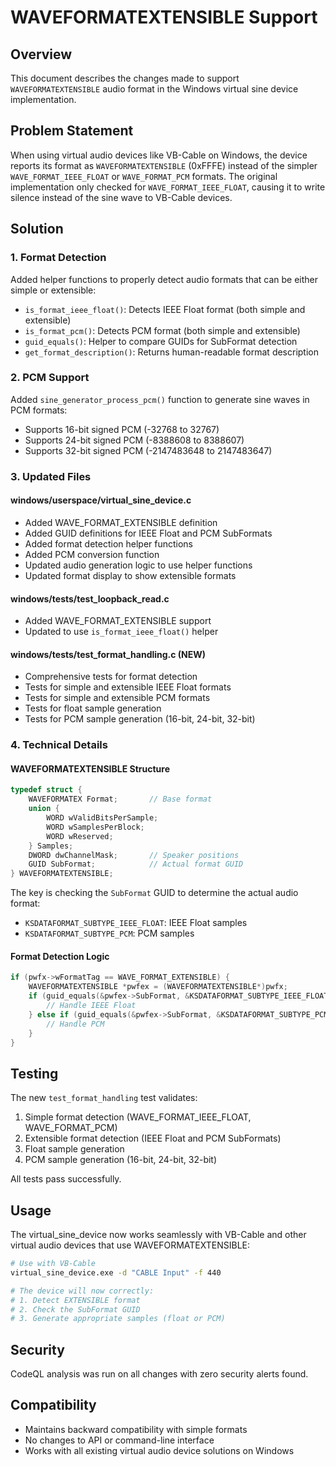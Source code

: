 # WAVEFORMATEXTENSIBLE Support

## Overview

This document describes the changes made to support `WAVEFORMATEXTENSIBLE` audio format in the Windows virtual sine device implementation.

## Problem Statement

When using virtual audio devices like VB-Cable on Windows, the device reports its format as `WAVEFORMATEXTENSIBLE` (0xFFFE) instead of the simpler `WAVE_FORMAT_IEEE_FLOAT` or `WAVE_FORMAT_PCM` formats. The original implementation only checked for `WAVE_FORMAT_IEEE_FLOAT`, causing it to write silence instead of the sine wave to VB-Cable devices.

## Solution

### 1. Format Detection

Added helper functions to properly detect audio formats that can be either simple or extensible:

- `is_format_ieee_float()`: Detects IEEE Float format (both simple and extensible)
- `is_format_pcm()`: Detects PCM format (both simple and extensible)
- `guid_equals()`: Helper to compare GUIDs for SubFormat detection
- `get_format_description()`: Returns human-readable format description

### 2. PCM Support

Added `sine_generator_process_pcm()` function to generate sine waves in PCM formats:
- Supports 16-bit signed PCM (-32768 to 32767)
- Supports 24-bit signed PCM (-8388608 to 8388607)
- Supports 32-bit signed PCM (-2147483648 to 2147483647)

### 3. Updated Files

#### windows/userspace/virtual_sine_device.c
- Added WAVE_FORMAT_EXTENSIBLE definition
- Added GUID definitions for IEEE Float and PCM SubFormats
- Added format detection helper functions
- Added PCM conversion function
- Updated audio generation logic to use helper functions
- Updated format display to show extensible formats

#### windows/tests/test_loopback_read.c
- Added WAVE_FORMAT_EXTENSIBLE support
- Updated to use `is_format_ieee_float()` helper

#### windows/tests/test_format_handling.c (NEW)
- Comprehensive tests for format detection
- Tests for simple and extensible IEEE Float formats
- Tests for simple and extensible PCM formats
- Tests for float sample generation
- Tests for PCM sample generation (16-bit, 24-bit, 32-bit)

### 4. Technical Details

#### WAVEFORMATEXTENSIBLE Structure

```c
typedef struct {
    WAVEFORMATEX Format;       // Base format
    union {
        WORD wValidBitsPerSample;
        WORD wSamplesPerBlock;
        WORD wReserved;
    } Samples;
    DWORD dwChannelMask;       // Speaker positions
    GUID SubFormat;            // Actual format GUID
} WAVEFORMATEXTENSIBLE;
```

The key is checking the `SubFormat` GUID to determine the actual audio format:
- `KSDATAFORMAT_SUBTYPE_IEEE_FLOAT`: IEEE Float samples
- `KSDATAFORMAT_SUBTYPE_PCM`: PCM samples

#### Format Detection Logic

```c
if (pwfx->wFormatTag == WAVE_FORMAT_EXTENSIBLE) {
    WAVEFORMATEXTENSIBLE *pwfex = (WAVEFORMATEXTENSIBLE*)pwfx;
    if (guid_equals(&pwfex->SubFormat, &KSDATAFORMAT_SUBTYPE_IEEE_FLOAT)) {
        // Handle IEEE Float
    } else if (guid_equals(&pwfex->SubFormat, &KSDATAFORMAT_SUBTYPE_PCM)) {
        // Handle PCM
    }
}
```

## Testing

The new `test_format_handling` test validates:
1. Simple format detection (WAVE_FORMAT_IEEE_FLOAT, WAVE_FORMAT_PCM)
2. Extensible format detection (IEEE Float and PCM SubFormats)
3. Float sample generation
4. PCM sample generation (16-bit, 24-bit, 32-bit)

All tests pass successfully.

## Usage

The virtual_sine_device now works seamlessly with VB-Cable and other virtual audio devices that use WAVEFORMATEXTENSIBLE:

```bash
# Use with VB-Cable
virtual_sine_device.exe -d "CABLE Input" -f 440

# The device will now correctly:
# 1. Detect EXTENSIBLE format
# 2. Check the SubFormat GUID
# 3. Generate appropriate samples (float or PCM)
```

## Security

CodeQL analysis was run on all changes with zero security alerts found.

## Compatibility

- Maintains backward compatibility with simple formats
- No changes to API or command-line interface
- Works with all existing virtual audio device solutions on Windows
